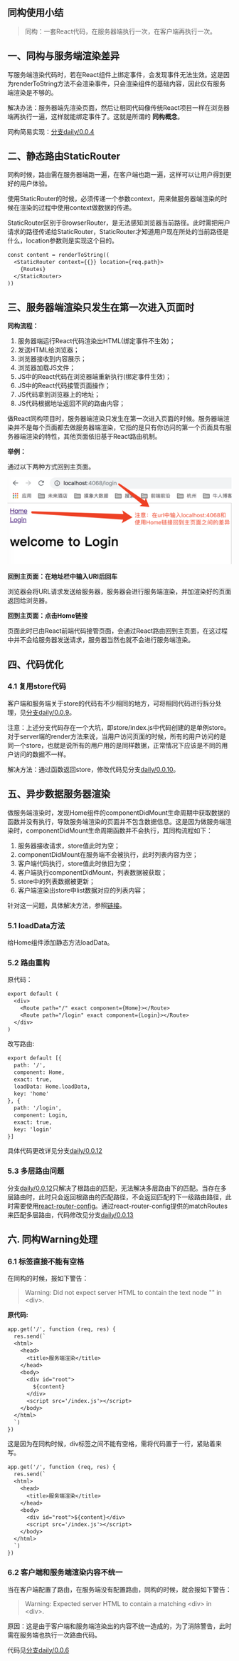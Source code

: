 
同构使用小结
---

> 同构：一套React代码，在服务器端执行一次，在客户端再执行一次。

## 一、同构与服务端渲染差异

写服务端渲染代码时，若在React组件上绑定事件，会发现事件无法生效。这是因为renderToString方法不会渲染事件，只会渲染组件的基础内容，因此仅有服务端渲染是不够的。

解决办法：服务器端先渲染页面，然后让相同代码像传统React项目一样在浏览器端再执行一遍，这样就能绑定事件了。这就是所谓的 **同构概念**。

同构简易实现：[分支daily/0.0.4](https://github.com/Bian2017/ReactSSR/commit/ae5a2317aa437dcfb219220b609f83bd26429b08)

## 二、静态路由StaticRouter

同构时候，路由需在服务器端跑一遍，在客户端也跑一遍，这样可以让用户得到更好的用户体验。

使用StaticRouter的时候，必须传递一个参数context，用来做服务器端渲染的时候在渲染的过程中使用context做数据的传递。

StaticRouter区别于BrowserRouter，是无法感知浏览器当前路径。此时需把用户请求的路径传递给StaticRouter，StaticRouter才知道用户现在所处的当前路径是什么，location参数则是实现这个目的。

```JS
const content = renderToString((
  <StaticRouter context={{}} location={req.path}>
    {Routes}
  </StaticRouter>
))
```

## 三、服务器端渲染只发生在第一次进入页面时

**同构流程：**

1. 服务器端运行React代码渲染出HTML(绑定事件不生效)；
2. 发送HTML给浏览器；
3. 浏览器接收到内容展示；
4. 浏览器加载JS文件；
5. JS中的React代码在浏览器端重新执行(绑定事件生效)；
6. JS中的React代码接管页面操作；
7. JS代码拿到浏览器上的地址；
8. JS代码根据地址返回不同的路由内容；

做React同构项目时，服务器端渲染只发生在第一次进入页面的时候。服务器端渲染并不是每个页面都去做服务器端渲染，它指的是只有你访问的第一个页面具有服务器端渲染的特性，其他页面依旧基于React路由机制。

**举例：**

通过以下两种方式回到主页面。

![](https://raw.githubusercontent.com/Bian2017/ReactSSR/master/docs/img/QQ20181002-093949%402x.png)

**回到主页面：在地址栏中输入URl后回车**

浏览器会将URL请求发送给服务器，服务器会进行服务端渲染，并加渲染好的页面返回给浏览器。

**回到主页面：点击Home链接**

页面此时已由React前端代码接管页面，会通过React路由回到主页面，在这过程中并不会给服务器发送请求，服务器当然也就不会进行服务端渲染。


## 四、代码优化

### 4.1 复用store代码

客户端和服务端关于store的代码有不少相同的地方，可将相同代码进行拆分处理，见[分支daily/0.0.9](https://github.com/Bian2017/ReactSSR/commit/872ae939eca422b011abd9b450d1193e74ea20a3)。

注意：上述分支代码存在一个大坑，即store/index.js中代码创建的是单例store。对于server端的render方法来说，当用户访问页面的时候，所有的用户访问的是同一个store，也就是说所有的用户用的是同样数据，正常情况下应该是不同的用户访问的数据不一样。

解决方法：通过函数返回store，修改代码见分支[daily/0.0.10](https://github.com/Bian2017/ReactSSR/commit/c366cb08b80496dab4d587e367e6422e95fe383a)。

## 五、异步数据服务器渲染

做服务端渲染时，发现Home组件的componentDidMount生命周期中获取数据的函数并没有执行，导致服务端渲染的页面并不包含数据信息。这是因为做服务端渲染时，componentDidMount生命周期函数并不会执行，其同构流程如下：

1. 服务器接收请求，store值此时为空；
2. componentDidMount在服务端不会被执行，此时列表内容为空；
3. 客户端代码执行，store值此时依旧为空；
4. 客户端执行componentDidMount，列表数据被获取；
5. store中的列表数据被更新；
6. 客户端渲染出store中list数据对应的列表内容；

针对这一问题，具体解决方法，参照[链接](https://reacttraining.com/react-router/web/guides/server-rendering)。

### 5.1 loadData方法

给Home组件添加静态方法loadData。

### 5.2 路由重构

原代码：

```JS
export default (
  <div>
    <Route path="/" exact component={Home}></Route> 
    <Route path="/login" exact component={Login}></Route> 
  </div>
)
```

改写路由:

```JS
export default [{
  path: '/',
  component: Home,
  exact: true,
  loadData: Home.loadData,
  key: 'home'
}, {
  path: '/login',
  component: Login,
  exact: true,
  key: 'login'
}]
```

具体代码更改详见分支[daily/0.0.12](https://github.com/Bian2017/ReactSSR/commit/e6010661ab5fe925e1eb5d5571c26a6e0146dd48)

### 5.3 多层路由问题

分支[daily/0.0.12](https://github.com/Bian2017/ReactSSR/commit/e6010661ab5fe925e1eb5d5571c26a6e0146dd48)只解决了根路由的匹配，无法解决多层路由下的匹配。当存在多层路由时，此时只会返回根路由的匹配路径，不会返回匹配的下一级路由路径，此时需要使用[react-router-config](https://github.com/ReactTraining/react-router/tree/master/packages/react-router-config)。通过react-router-config提供的matchRoutes来匹配多层路由，代码修改见分支[daily/0.0.13](https://github.com/Bian2017/ReactSSR/commit/9910f333b2f485bff2b4a5dd8d8a4132c1159877)




## 六. 同构Warning处理

### 6.1 标签直接不能有空格

在同构的时候，报如下警告：

> Warning: Did not expect server HTML to contain the text node "" in \<div>.

**原代码:**

```JS
app.get('/', function (req, res) {
  res.send(`
  <html>
    <head>
      <title>服务端渲染</title>
    </head>
    <body>
      <div id="root">
        ${content}
      </div>
      <script src='/index.js'></script>
    </body>
  </html>
  `)
})
```

这是因为在同构时候，div标签之间不能有空格，需将代码置于一行，紧贴着来写。

```JS
app.get('/', function (req, res) {
  res.send(`
  <html>
    <head>
      <title>服务端渲染</title>
    </head>
    <body>
      <div id="root">${content}</div>
      <script src='/index.js'></script>
    </body>
  </html>
  `)
})
```

### 6.2 客户端和服务端渲染内容不统一

当在客户端配置了路由，在服务端没有配置路由，同构的时候，就会报如下警告：

> Warning: Expected server HTML to contain a matching \<div> in \<div>.

原因：这是由于客户端和服务端渲染出的内容不统一造成的，为了消除警告，此时需在服务端也执行一次路由代码。

代码见[分支daily/0.0.6](https://github.com/Bian2017/ReactSSR/commit/e77028018438178c9f6d20b790270921f1b39259)